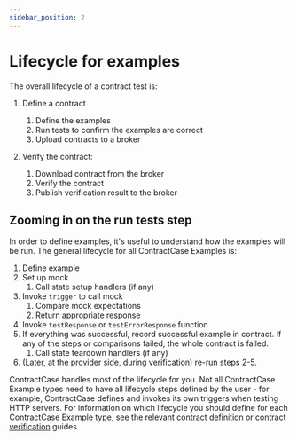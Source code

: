 ```yaml
---
sidebar_position: 2
---
```


# Lifecycle for examples

The overall lifecycle of a contract test is:

1. Define a contract

   1. Define the examples
   1. Run tests to confirm the examples are correct
   1. Upload contracts to a broker

1. Verify the contract:
   1. Download contract from the broker
   1. Verify the contract
   1. Publish verification result to the broker

## Zooming in on the run tests step

In order to define examples, it's useful to understand how the examples will be run. The general lifecycle for all ContractCase Examples is:

1. Define example
2. Set up mock
   1. Call state setup handlers (if any)
3. Invoke `trigger` to call mock
   1. Compare mock expectations
   2. Return appropriate response
4. Invoke `testResponse` or `testErrorResponse` function
5. If everything was successful, record successful example in contract.
   If any of the steps or comparisons failed, the whole contract is failed.
   1. Call state teardown handlers (if any)
6. (Later, at the provider side, during verification) re-run steps 2-5.

ContractCase handles most of the lifecycle for you. Not all ContractCase Example types need to have all
lifecycle steps defined by the user - for example, ContractCase defines and invokes its
own triggers when testing HTTP servers. For information on which lifecycle you
should define for each ContractCase Example type, see the relevant [contract definition](../defining-contracts/) or [contract verification](../verifying-contracts/) guides.
